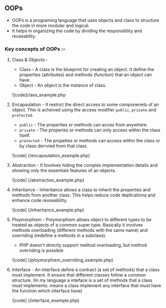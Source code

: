 ## OOPs
    
* OOPs is a programing language that uses objects and class to structure the code in more modular and logical.
* It helps in organizing the code by dividing the responsiblity and reuseablity.

### Key concepts of OOPs :- 
1. Class & Objects:-
    
    * Class - A class is the blueprint for creating an object. It define the properties (attributes) and methods (function) that an object can have.
    * Object - An object is the instance of class. 

    ![code]class_example.php

2. Encapsulation - It restrict the direct access to some componenets of an object. This is acheived using the access modifier `public`, `private` and `protected`.
    * `public` - The properties or methods can acces from anywhere.
    * `private` - The properies or methods can only access within the class itself.
    * `protected` - The propeties or methods can access within the class or by class derrvied from that class.

    ![code] (/encapsulation_example.php)

3. Abstraction - It Involves hiding the complex implementation details and showing only the essentials features of an objects.

    ![code] (/abstraction_example.php)

4. Inheritance - Inheritance allows a class to inherit the properties and methods from another class. This helps reduce code deplicationa and enhance code reuseablilty.
    
    ![code] (/inheritance_example.php)

5. Ploymorphism - Polymorphism allows object to different types to be treated as objects of a common super type. Basically it involves methods overloading (different methods with the same name) and overriding (redefine a methods in a subclass).

    * PHP doesn't directly support method overloading, but method overriding is possible.

    ![code] (/ploymorphism_overriding_example.php)

6. Interface - An interface define a contract (a set of methods) that a class must implement. It ensure that different classes follow a common structure. (In my language a inteface is a set of methods that a class must implements. means a class implement any interface that must have the function which interface have)

    ![code] (/interface_example.php)
